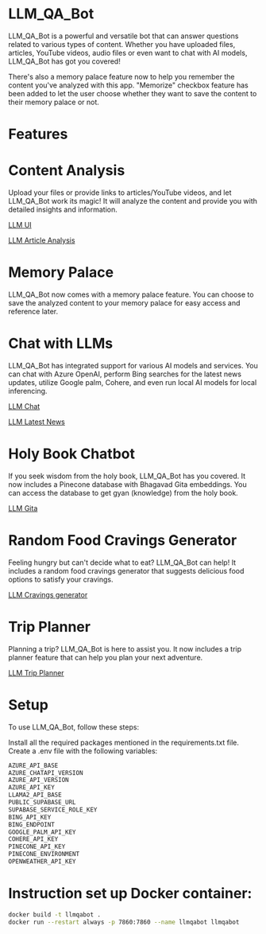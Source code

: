# LLM_QA_Bot

LLM_QA_Bot is a powerful and versatile bot that can answer questions related to various types of content. Whether you have uploaded files, articles, YouTube videos, audio files or even want to chat with AI models, LLM_QA_Bot has got you covered! 

There's also a memory palace feature now to help you remember the content you've analyzed with this app. "Memorize" checkbox feature has been added to let the user choose whether they want to save the content to their memory palace or not.

# Features

# Content Analysis
Upload your files or provide links to articles/YouTube videos, and let LLM_QA_Bot work its magic! It will analyze the content and provide you with detailed insights and information.

[LLM UI](screenshots/ui.png)

[LLM Article Analysis](screenshots/articleanalysis.png)

# Memory Palace
LLM_QA_Bot now comes with a memory palace feature. You can choose to save the analyzed content to your memory palace for easy access and reference later.

# Chat with LLMs
LLM_QA_Bot has integrated support for various AI models and services. You can chat with Azure OpenAI, perform Bing searches for the latest news updates, utilize Google palm, Cohere, and even run local AI models for local inferencing.

[LLM Chat](screenshots/palm.png)

[LLM Latest News](screenshots/news.png)

# Holy Book Chatbot
If you seek wisdom from the holy book, LLM_QA_Bot has you covered. It now includes a Pinecone database with Bhagavad Gita embeddings. You can access the database to get gyan (knowledge) from the holy book.

[LLM Gita](screenshots/gita.png)

# Random Food Cravings Generator
Feeling hungry but can't decide what to eat? LLM_QA_Bot can help! It includes a random food cravings generator that suggests delicious food options to satisfy your cravings.

[LLM Cravings generator](screenshots/cravings.png)

# Trip Planner
Planning a trip? LLM_QA_Bot is here to assist you. It now includes a trip planner feature that can help you plan your next adventure.

[LLM Trip Planner](screenshots/cityplanner.png)

# Setup
To use LLM_QA_Bot, follow these steps:

Install all the required packages mentioned in the requirements.txt file.
Create a .env file with the following variables:

```bash
AZURE_API_BASE
AZURE_CHATAPI_VERSION
AZURE_API_VERSION
AZURE_API_KEY
LLAMA2_API_BASE
PUBLIC_SUPABASE_URL
SUPABASE_SERVICE_ROLE_KEY
BING_API_KEY
BING_ENDPOINT
GOOGLE_PALM_API_KEY
COHERE_API_KEY
PINECONE_API_KEY
PINECONE_ENVIRONMENT
OPENWEATHER_API_KEY
```

# Instruction set up Docker container:

```bash
docker build -t llmqabot .
docker run --restart always -p 7860:7860 --name llmqabot llmqabot
```
